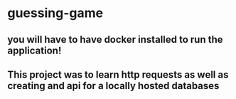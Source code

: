 # guessing-game

## you will have to have docker installed to run the application!

## This project was to learn http requests as well as creating and api for a locally hosted databases
